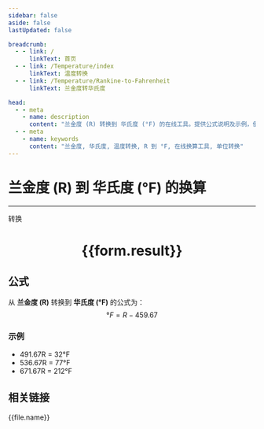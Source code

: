 ```yaml
---
sidebar: false
aside: false
lastUpdated: false

breadcrumb:
  - - link: /
      linkText: 首页
  - - link: /Temperature/index
      linkText: 温度转换
  - - link: /Temperature/Rankine-to-Fahrenheit
      linkText: 兰金度转华氏度

head:
  - - meta
    - name: description
      content: "兰金度 (R) 转换到 华氏度 (°F) 的在线工具。提供公式说明及示例，便于温度单位换算。"
  - - meta
    - name: keywords
      content: "兰金度, 华氏度, 温度转换, R 到 °F, 在线换算工具, 单位转换"
---
```

# 兰金度 (R) 到 华氏度 (°F) 的换算
---
<script setup>
import { onMounted, reactive, inject, ref } from 'vue'
import { NButton,NForm ,NFormItem,NInput,NInputNumber,NSelect,NCard,useMessage,NGrid ,NGi  } from 'naive-ui'
import { defineClientComponent } from 'vitepress'
import { temperatureFiles } from '../../files';

const convert = inject('convert')

const form = reactive({
  number: null,
  result: '',
})

const convertHandler = () => {
  if (form.number !== null && !isNaN(form.number)) {
    const convertedValue = parseFloat(form.number) - 459.67
    form.result = `${form.number}R = ${convertedValue.toFixed(2)}°F`
  } else {
    form.result = '请输入有效的数值。'
  }
}
</script>

<n-form size="large" :model="form">
  <n-form-item label="兰金度 (R)">
    <n-input-number v-model:value="form.number" placeholder="输入兰金度" style="width: 100%" />
  </n-form-item>
  <n-form-item>
    <n-button type="primary" @click="convertHandler" block>转换</n-button>
  </n-form-item>
</n-form>

<n-card  embedded :bordered="false" hoverable>
  <div  style="text-align:center">
    <h1>{{form.result}}</h1>
  </div>
</n-card>

## 公式

从 **兰金度 (R)** 转换到 **华氏度 (°F)** 的公式为：
$$ °F = R - 459.67 $$

### 示例
- 491.67R = 32°F
- 536.67R = 77°F
- 671.67R = 212°F

## 相关链接
<n-grid x-gap="12" :cols="4">
  <n-gi v-for="(file, index) in temperatureFiles" :key="index">
    <n-button
      text
      tag="a"
      :href="file.path"
      type="primary"
    >
      {{file.name}}
    </n-button>
  </n-gi>
</n-grid>